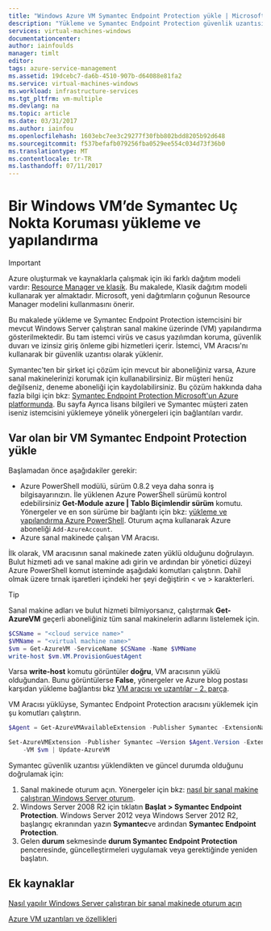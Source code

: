 ```yaml
---
title: "Windows Azure VM Symantec Endpoint Protection yükle | Microsoft Docs"
description: "Yükleme ve Symantec Endpoint Protection güvenlik uzantısı bir yeni veya var olan Azure Klasik dağıtım modeli kullanılarak oluşturulmuş VM'deki yapılandırın öğrenin."
services: virtual-machines-windows
documentationcenter: 
author: iainfoulds
manager: timlt
editor: 
tags: azure-service-management
ms.assetid: 19dcebc7-da6b-4510-907b-d64088e81fa2
ms.service: virtual-machines-windows
ms.workload: infrastructure-services
ms.tgt_pltfrm: vm-multiple
ms.devlang: na
ms.topic: article
ms.date: 03/31/2017
ms.author: iainfou
ms.openlocfilehash: 1603ebc7ee3c29277f30fbb802bdd8205b92d648
ms.sourcegitcommit: f537befafb079256fba0529ee554c034d73f36b0
ms.translationtype: MT
ms.contentlocale: tr-TR
ms.lasthandoff: 07/11/2017
---
```

# <a name="how-to-install-and-configure-symantec-endpoint-protection-on-a-windows-vm"></a>Bir Windows VM’de Symantec Uç Nokta Koruması yükleme ve yapılandırma
> [!IMPORTANT] 
> Azure oluşturmak ve kaynaklarla çalışmak için iki farklı dağıtım modeli vardır: [Resource Manager ve klasik](../../../resource-manager-deployment-model.md). Bu makalede, Klasik dağıtım modeli kullanarak yer almaktadır. Microsoft, yeni dağıtımların çoğunun Resource Manager modelini kullanmasını önerir.

Bu makalede yükleme ve Symantec Endpoint Protection istemcisini bir mevcut Windows Server çalıştıran sanal makine üzerinde (VM) yapılandırma gösterilmektedir. Bu tam istemci virüs ve casus yazılımdan koruma, güvenlik duvarı ve izinsiz giriş önleme gibi hizmetleri içerir. İstemci, VM Aracısı'nı kullanarak bir güvenlik uzantısı olarak yüklenir.

Symantec'ten bir şirket içi çözüm için mevcut bir aboneliğiniz varsa, Azure sanal makinelerinizi korumak için kullanabilirsiniz. Bir müşteri henüz değilseniz, deneme aboneliği için kaydolabilirsiniz. Bu çözüm hakkında daha fazla bilgi için bkz: [Symantec Endpoint Protection Microsoft'un Azure platformunda][Symantec]. Bu sayfa Ayrıca lisans bilgileri ve Symantec müşteri zaten iseniz istemcisini yüklemeye yönelik yönergeleri için bağlantıları vardır.

## <a name="install-symantec-endpoint-protection-on-an-existing-vm"></a>Var olan bir VM Symantec Endpoint Protection yükle
Başlamadan önce aşağıdakiler gerekir:

* Azure PowerShell modülü, sürüm 0.8.2 veya daha sonra iş bilgisayarınızın. İle yüklenen Azure PowerShell sürümü kontrol edebilirsiniz **Get-Module azure | Tablo Biçimlendir sürüm** komutu. Yönergeler ve en son sürüme bir bağlantı için bkz: [yükleme ve yapılandırma Azure PowerShell][PS]. Oturum açma kullanarak Azure aboneliği `Add-AzureAccount`.
* Azure sanal makinede çalışan VM Aracısı.

İlk olarak, VM aracısının sanal makinede zaten yüklü olduğunu doğrulayın. Bulut hizmeti adı ve sanal makine adı girin ve ardından bir yönetici düzeyi Azure PowerShell komut isteminde aşağıdaki komutları çalıştırın. Dahil olmak üzere tırnak işaretleri içindeki her şeyi değiştirin < ve > karakterleri.

> [!TIP]
> Sanal makine adları ve bulut hizmeti bilmiyorsanız, çalıştırmak **Get-AzureVM** geçerli aboneliğiniz tüm sanal makinelerin adlarını listelemek için.

```powershell
$CSName = "<cloud service name>"
$VMName = "<virtual machine name>"
$vm = Get-AzureVM -ServiceName $CSName -Name $VMName
write-host $vm.VM.ProvisionGuestAgent
```

Varsa **write-host** komutu görüntüler **doğru**, VM aracısının yüklü olduğundan. Bunu görüntülerse **False**, yönergeler ve Azure blog postası karşıdan yükleme bağlantısı bkz [VM aracısı ve uzantılar - 2. parça][Agent].

VM Aracısı yüklüyse, Symantec Endpoint Protection aracısını yüklemek için şu komutları çalıştırın.

```powershell
$Agent = Get-AzureVMAvailableExtension -Publisher Symantec -ExtensionName SymantecEndpointProtection

Set-AzureVMExtension -Publisher Symantec –Version $Agent.Version -ExtensionName SymantecEndpointProtection \
    -VM $vm | Update-AzureVM
```

Symantec güvenlik uzantısı yüklendikten ve güncel durumda olduğunu doğrulamak için:

1. Sanal makinede oturum açın. Yönergeler için bkz: [nasıl bir sanal makine çalıştıran Windows Server oturum][Logon].
2. Windows Server 2008 R2 için tıklatın **Başlat > Symantec Endpoint Protection**. Windows Server 2012 veya Windows Server 2012 R2, başlangıç ekranından yazın **Symantec**ve ardından **Symantec Endpoint Protection**.
3. Gelen **durum** sekmesinde **durum Symantec Endpoint Protection** penceresinde, güncelleştirmeleri uygulamak veya gerektiğinde yeniden başlatın.

## <a name="additional-resources"></a>Ek kaynaklar
[Nasıl yapılır Windows Server çalıştıran bir sanal makinede oturum açın][Logon]

[Azure VM uzantıları ve özellikleri][Ext]

<!--Link references-->
[Symantec]: http://www.symantec.com/connect/blogs/symantec-endpoint-protection-now-microsoft-azure

[Create]:tutorial.md

[PS]: /powershell/azureps-cmdlets-docs

[Agent]: http://go.microsoft.com/fwlink/p/?LinkId=403947

[Logon]:connect-logon.md

[Ext]: http://go.microsoft.com/fwlink/p/?linkid=390493

